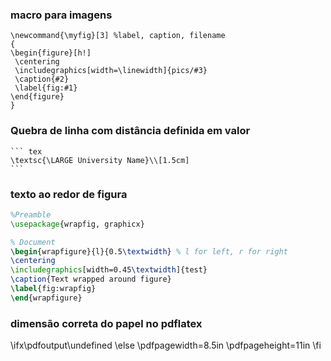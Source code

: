 ### macro para imagens

``` \Tex\
\newcommand{\myfig}[3] %label, caption, filename
{
\begin{figure}[h!]
 \centering
 \includegraphics[width=\linewidth]{pics/#3}
 \caption{#2}
 \label{fig:#1}
\end{figure}
}
```

### Quebra de linha com distância definida em valor

	``` tex
	\textsc{\LARGE University Name}\\[1.5cm]
	```

### texto ao redor de figura

``` latex
%Preamble
\usepackage{wrapfig, graphicx}

% Document
\begin{wrapfigure}{l}{0.5\textwidth} % l for left, r for right
\centering
\includegraphics[width=0.45\textwidth]{test}
\caption{Text wrapped around figure}
\label{fig:wrapfig}
\end{wrapfigure}
```

### dimensão correta do papel no pdflatex

\ifx\pdfoutput\undefined
\else
    \pdfpagewidth=8.5in
    \pdfpageheight=11in
\fi
